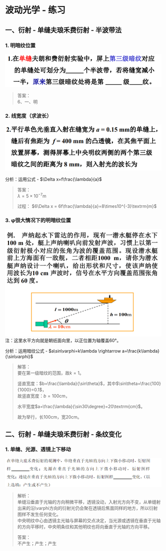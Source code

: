# 波动光学 - 练习

## 一、衍射 - 单缝夫琅禾费衍射 - 半波带法

### 1. 明暗纹位置

![图 4](images/Practice--11-13_15-55-34.png)

> 答案：  
> $6$、一、明

### 2. 线宽度（求波长）

![图 5](images/Practice--11-13_15-58-14.png)

分析：运用公式 - $\Delta x=f\frac{\lambda}{a}$

> 答案：  
> $\lambda=5\times 10^{-7}\textrm{m}$
>
> 过程：
> $6\Delta x = 6f\frac{\lambda}{a}=8\times10^{-3}\textrm{m}$

### 3. φ很大情况下的明暗纹位置

![图 6](images/Practice--11-13_16-04-49.png)  
注：这里水平方向就是朝纸面向里，以正位置为轴覆盖$60°$。

分析：运用暗纹公式 - $a\sin\varphi=k\lambda \rightarrow a=\frac{k\lambda}{\sin\varphi}$

> 解答：  
> 要在第一级暗纹的范围，故$k=1$。
>
> 竖直宽度：$b=\frac{\lambda}{\sin\theta}$，其中$\sin\theta=\frac{100}{1000}=0.1$，  
> 故竖直宽度：$b=100\textrm{cm}$，
>
> 水平宽度$a=\frac{\lambda}{\sin30\degree}=20\textrm{cm}$。
>
> 故为举行，长$100\textrm{cm}$，宽$20\textrm{cm}$。

## 二、衍射 - 单缝夫琅禾费衍射 - 条纹变化

### 1. 单缝、光源、透镜上下移动

![图 1](images/Practice--11-14_15-23-55.png)  

> 解析：  
> 单缝沿垂直于光轴的方向稍微平移，透镜没动，入射光方向不变，从单缝射出来的沿\varphi方向的衍射光仍会聚在透镜后焦面同样的地方，所以衍射图样不发生任何变化。  
> 中央明纹中心由透镜主光轴与屏幕的交点决定，当光源或透镜在垂直于光轴的方向平移时，中央明条纹和其他明纹也将向垂直于光轴的方向平移。
>
> 答案：  
> 不产生；产生；产生
